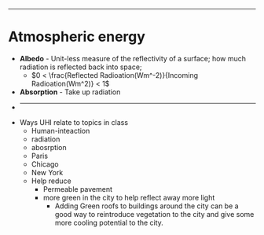 
---
# Atmospheric energy
- **Albedo** - Unit-less measure of the reflectivity of a surface; how much radiation is reflected back into space;
	- $0 < \frac{Reflected Radioation(Wm^-2)}{Incoming Radioation(Wm^2)} < 1$
- **Absorption** - Take up radiation
- ****
- Ways UHI relate to topics in class
	- Human-inteaction
	- radiation
	- abosrption
	- Paris
	- Chicago
	- New York
	- Help reduce
		- Permeable pavement 
		- more green in the city to help reflect away more light
			- Adding Green roofs to buildings around the city can be a good way to reintroduce vegetation to the city and give some more cooling potential to the city.